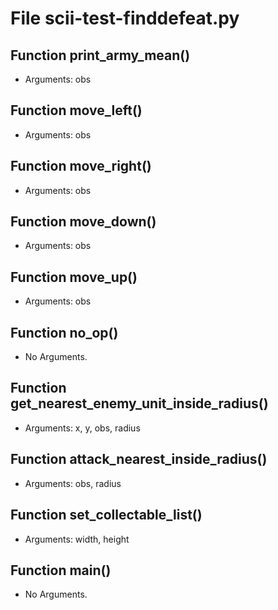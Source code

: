 # File scii-test-finddefeat.py

## Function print_army_mean()

- Arguments: obs

## Function move_left()

- Arguments: obs

## Function move_right()

- Arguments: obs

## Function move_down()

- Arguments: obs

## Function move_up()

- Arguments: obs

## Function no_op()

- No Arguments.

## Function get_nearest_enemy_unit_inside_radius()

- Arguments: x, y, obs, radius

## Function attack_nearest_inside_radius()

- Arguments: obs, radius

## Function set_collectable_list()

- Arguments: width, height

## Function main()

- No Arguments.
